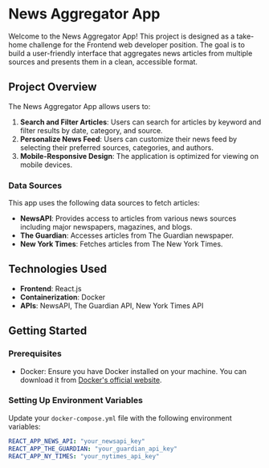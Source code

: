 # News Aggregator App

Welcome to the News Aggregator App! This project is designed as a take-home challenge for the Frontend web developer position. The goal is to build a user-friendly interface that aggregates news articles from multiple sources and presents them in a clean, accessible format.

## Project Overview

The News Aggregator App allows users to:

1. **Search and Filter Articles**: Users can search for articles by keyword and filter results by date, category, and source.
2. **Personalize News Feed**: Users can customize their news feed by selecting their preferred sources, categories, and authors.
3. **Mobile-Responsive Design**: The application is optimized for viewing on mobile devices.

### Data Sources

This app uses the following data sources to fetch articles:

- **NewsAPI**: Provides access to articles from various news sources including major newspapers, magazines, and blogs.
- **The Guardian**: Accesses articles from The Guardian newspaper.
- **New York Times**: Fetches articles from The New York Times.

## Technologies Used

- **Frontend**: React.js
- **Containerization**: Docker
- **APIs**: NewsAPI, The Guardian API, New York Times API

## Getting Started

### Prerequisites

- Docker: Ensure you have Docker installed on your machine. You can download it from [Docker's official website](https://www.docker.com/get-started).

### Setting Up Environment Variables

Update your `docker-compose.yml` file with the following environment variables:

```yaml
REACT_APP_NEWS_API: "your_newsapi_key"
REACT_APP_THE_GUARDIAN: "your_guardian_api_key"
REACT_APP_NY_TIMES: "your_nytimes_api_key"
```
